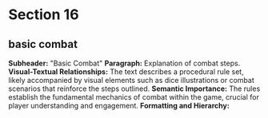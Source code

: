 # Section 16

## basic combat

**Subheader:** "Basic Combat"
**Paragraph:** Explanation of combat steps.
**Visual-Textual Relationships:**
The text describes a procedural rule set, likely accompanied by visual elements such as dice illustrations or combat scenarios that reinforce the steps outlined.
**Semantic Importance:**
The rules establish the fundamental mechanics of combat within the game, crucial for player understanding and engagement.
**Formatting and Hierarchy:**